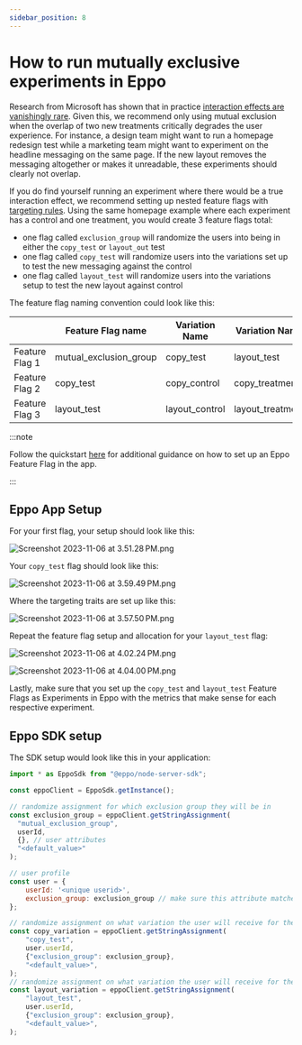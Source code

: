 ```yaml
---
sidebar_position: 8
---
```


# How to run mutually exclusive experiments in Eppo

Research from Microsoft has shown that in practice [interaction effects are vanishingly rare](https://www.microsoft.com/en-us/research/group/experimentation-platform-exp/articles/a-b-interactions-a-call-to-relax/). Given this, we recommend only using mutual exclusion when the overlap of two new treatments critically degrades the user experience. For instance, a design team might want to run a homepage redesign test while a marketing team might want to experiment on the headline messaging on the same page. If the new layout removes the messaging altogether or makes it unreadable, these experiments should clearly not overlap.

If you do find yourself running an experiment where there would be a true interaction effect, we recommend setting up nested feature flags with [targeting rules](/feature-flagging/targeting). Using the same homepage example where each experiment has a control and one treatment, you would create 3 feature flags total:

- one flag called `exclusion_group` will randomize the users into being in either the `copy_test` or `layout_out` test
- one flag called `copy_test` will randomize users into the variations set up to test the new messaging against the control
- one flag called `layout_test` will randomize users into the variations setup to test the new layout against control

The feature flag naming convention could look like this:

|  | Feature Flag name | Variation Name | Variation Name |
| --- | --- | --- | --- |
| Feature Flag 1 | mutual_exclusion_group | copy_test | layout_test |
| Feature Flag 2 | copy_test | copy_control | copy_treatment |
| Feature Flag 3 | layout_test | layout_control | layout_treatment |

:::note

Follow the quickstart [here](/feature-flag-quickstart/) for additional guidance on how to set up an Eppo Feature Flag in the app.

:::

## Eppo App Setup

For your first flag, your setup should look like this:

![Screenshot 2023-11-06 at 3.51.28 PM.png](/img/guides/mutually-exclusive-experiments/exclusion-group-flag-setup.png)

Your `copy_test` flag should look like this:

![Screenshot 2023-11-06 at 3.59.49 PM.png](/img/guides/mutually-exclusive-experiments/copy-test-flag-setup.png)

Where the targeting traits are set up like this:

![Screenshot 2023-11-06 at 3.57.50 PM.png](/img/guides/mutually-exclusive-experiments/copy-test-targeting-rules-setup.png)

Repeat the feature flag setup and allocation for your `layout_test` flag:

![Screenshot 2023-11-06 at 4.02.24 PM.png](/img/guides/mutually-exclusive-experiments/layout-test-flag-setup.png)

![Screenshot 2023-11-06 at 4.04.00 PM.png](/img/guides/mutually-exclusive-experiments/layout-test-targeting-rules-setup.png)

Lastly, make sure that you set up the `copy_test` and `layout_test` Feature Flags as Experiments in Eppo with the metrics that make sense for each respective experiment.

## Eppo SDK setup

The SDK setup would look like this in your application:

```javascript
import * as EppoSdk from "@eppo/node-server-sdk";

const eppoClient = EppoSdk.getInstance();

// randomize assignment for which exclusion group they will be in
const exclusion_group = eppoClient.getStringAssignment(
  "mutual_exclusion_group",
  userId,
  {}, // user attributes
  "<default_value>"
);

// user profile
const user = {
	userId: '<unique userid>',
	exclusion_group: exclusion_group // make sure this attribute matches with the targeting traits you define in Eppo
};

// randomize assignment on what variation the user will receive for the Copy Test
const copy_variation = eppoClient.getStringAssignment(
	"copy_test",
	user.userId,
	{"exclusion_group": exclusion_group},
	"<default_value>",
);
// randomize assignment on what variation the user will receive for the Layout Test
const layout_variation = eppoClient.getStringAssignment(
	"layout_test",
	user.userId,
	{"exclusion_group": exclusion_group},
	"<default_value>",
);
```
